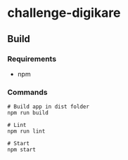 # challenge-digikare

## Build 

### Requirements

- npm

### Commands

```shell
# Build app in dist folder
npm run build

# Lint
npm run lint

# Start
npm start
```
